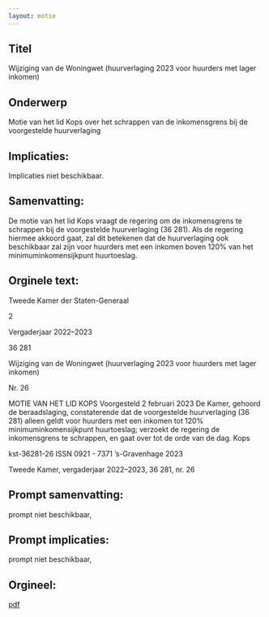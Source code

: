 ```yaml
---
layout: motie
---
```

## Titel
Wijziging van de Woningwet (huurverlaging 2023 voor huurders met lager inkomen)
## Onderwerp
Motie van het lid Kops over het schrappen van de inkomensgrens bij de voorgestelde huurverlaging
## Implicaties:
Implicaties niet beschikbaar.
## Samenvatting:

De motie van het lid Kops vraagt de regering om de inkomensgrens te schrappen bij de voorgestelde huurverlaging (36 281). Als de regering hiermee akkoord gaat, zal dit betekenen dat de huurverlaging ook beschikbaar zal zijn voor huurders met een inkomen boven 120% van het minimuminkomensijkpunt huurtoeslag.
## Orginele text:


Tweede Kamer der Staten-Generaal

2

Vergaderjaar 2022–2023

36 281

Wijziging van de Woningwet (huurverlaging
2023 voor huurders met lager inkomen)

Nr. 26

MOTIE VAN HET LID KOPS
Voorgesteld 2 februari 2023
De Kamer,
gehoord de beraadslaging,
constaterende dat de voorgestelde huurverlaging (36 281) alleen geldt
voor huurders met een inkomen tot 120% minimuminkomensijkpunt
huurtoeslag;
verzoekt de regering de inkomensgrens te schrappen,
en gaat over tot de orde van de dag.
Kops

kst-36281-26
ISSN 0921 - 7371
’s-Gravenhage 2023

Tweede Kamer, vergaderjaar 2022–2023, 36 281, nr. 26


## Prompt samenvatting:
prompt niet beschikbaar,

## Prompt implicaties:
prompt niet beschikbaar,
## Orgineel:
[pdf](https://gegevensmagazijn.tweedekamer.nl/OData/v4/2.0/Document(b5381526-c799-44a2-be2a-d6a1751209d8)/resource)
